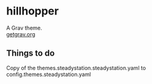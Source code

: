 # hillhopper

A Grav theme.  
[getgrav.org](https://getgrav.org/)


## Things to do
Copy of the themes.steadystation.steadystation.yaml to config.themes.steadystation.yaml
